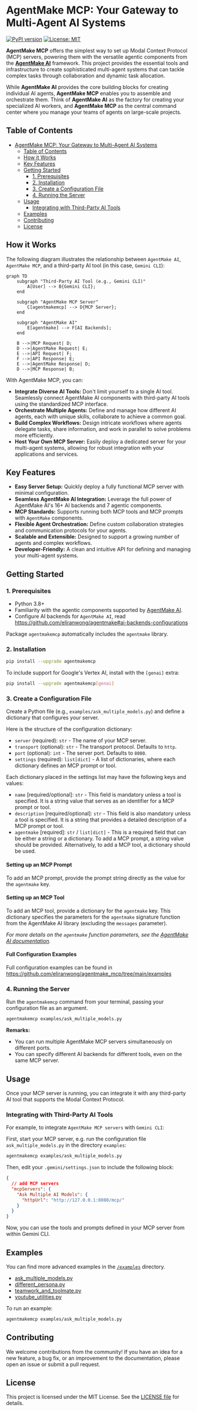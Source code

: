 # AgentMake MCP: Your Gateway to Multi-Agent AI Systems

[![PyPI version](https://badge.fury.io/py/agentmakemcp.svg)](https://badge.fury.io/py/agentmakemcp)
[![License: MIT](https://img.shields.io/badge/License-MIT-yellow.svg)](https://opensource.org/licenses/MIT)

**AgentMake MCP** offers the simplest way to set up Modal Context Protocol (MCP) servers, powering them with the versatile agentic components from the **[AgentMake AI](https://github.com/eliranwong/agentmake)** framework. This project provides the essential tools and infrastructure to create sophisticated multi-agent systems that can tackle complex tasks through collaboration and dynamic task allocation.

While **AgentMake AI** provides the core building blocks for creating individual AI agents, **AgentMake MCP** enables you to assemble and orchestrate them. Think of **AgentMake AI** as the factory for creating your specialized AI workers, and **AgentMake MCP** as the central command center where you manage your teams of agents on large-scale projects.

## Table of Contents

- [AgentMake MCP: Your Gateway to Multi-Agent AI Systems](#agentmake-mcp-your-gateway-to-multi-agent-ai-systems)
  - [Table of Contents](#table-of-contents)
  - [How it Works](#how-it-works)
  - [Key Features](#key-features)
  - [Getting Started](#getting-started)
    - [1. Prerequisites](#1-prerequisites)
    - [2. Installation](#2-installation)
    - [3. Create a Configuration File](#3-create-a-configuration-file)
    - [4. Running the Server](#4-running-the-server)
  - [Usage](#usage)
    - [Integrating with Third-Party AI Tools](#integrating-with-third-party-ai-tools)
  - [Examples](#examples)
  - [Contributing](#contributing)
  - [License](#license)

## How it Works

The following diagram illustrates the relationship between `AgentMake AI`, `AgentMake MCP`, and a third-party AI tool (in this case, `Gemini CLI`):

```mermaid
graph TD
    subgraph "Third-Party AI Tool (e.g., Gemini CLI)"
        A[User] --> B{Gemini CLI};
    end

    subgraph "AgentMake MCP Server"
        C[agentmakemcp] --> D{MCP Server};
    end

    subgraph "AgentMake AI"
        E[agentmake] --> F[AI Backends];
    end

    B -->|MCP Request| D;
    D -->|AgentMake Request| E;
    E -->|API Request| F;
    F -->|API Response| E;
    E -->|AgentMake Response| D;
    D -->|MCP Response| B;
```

With AgentMake MCP, you can:

*   **Integrate Diverse AI Tools:** Don't limit yourself to a single AI tool. Seamlessly connect AgentMake AI components with third-party AI tools using the standardized MCP interface.
*   **Orchestrate Multiple Agents:** Define and manage how different AI agents, each with unique skills, collaborate to achieve a common goal.
*   **Build Complex Workflows:** Design intricate workflows where agents delegate tasks, share information, and work in parallel to solve problems more efficiently.
*   **Host Your Own MCP Server:** Easily deploy a dedicated server for your multi-agent systems, allowing for robust integration with your applications and services.

## Key Features

*   **Easy Server Setup:** Quickly deploy a fully functional MCP server with minimal configuration.
*   **Seamless AgentMake AI Integration:** Leverage the full power of AgentMake AI's 16+ AI backends and 7 agentic components.
*   **MCP Standards:** Supports running both MCP tools and MCP prompts with `AgentMake` components.
*   **Flexible Agent Orchestration:** Define custom collaboration strategies and communication protocols for your agents.
*   **Scalable and Extensible:** Designed to support a growing number of agents and complex workflows.
*   **Developer-Friendly:** A clean and intuitive API for defining and managing your multi-agent systems.

## Getting Started

### 1. Prerequisites

*   Python 3.8+
*   Familiarity with the agentic components supported by [AgentMake AI](https://github.com/eliranwong/agentmake).
*   Configure AI backends for `AgentMake AI`, read https://github.com/eliranwong/agentmake#ai-backends-configurations

Package `agentmakemcp` automatically includes the `agentmake` library.

### 2. Installation

```bash
pip install --upgrade agentmakemcp
```

To include support for Google's Vertex AI, install with the `[genai]` extra:
```bash
pip install --upgrade agentmakemcp[genai]
```

### 3. Create a Configuration File

Create a Python file (e.g., `examples/ask_multiple_models.py`) and define a dictionary that configures your server. 

Here is the structure of the configuration dictionary:

*   `server` (required): `str` - The name of your MCP server.
*   `transport` (optional): `str` - The transport protocol. Defaults to `http`.
*   `port` (optional): `int` - The server port. Defaults to `8080`.
*   `settings` (required): `list[dict]` - A list of dictionaries, where each dictionary defines an MCP prompt or tool.

Each dictionary placed in the settings list may have the following keys and values:

* `name` [required/optional]: `str` - This field is mandatory unless a tool is specified. It is a string value that serves as an identifier for a MCP prompt or tool.
* `description` [required/optional]: `str` - This field is also mandatory unless a tool is specified. It is a string that provides a detailed description of a MCP prompt or tool.
* `agentmake` [required]: `str` / `list[dict]` - This is a required field that can be either a string or a dictionary. To add a MCP prompt, a string value should be provided. Alternatively, to add a MCP tool, a dictionary should be used.

#### Setting up an MCP Prompt

To add an MCP prompt, provide the prompt string directly as the value for the `agentmake` key.

#### Setting up an MCP Tool

To add an MCP tool, provide a dictionary for the `agentmake` key. This dictionary specifies the parameters for the `agentmake` signature function from the AgentMake AI library (excluding the `messages` parameter).

*For more details on the `agentmake` function parameters, see the [AgentMake AI documentation](https://github.com/eliranwong/agentmake/blob/main/docs/README.md).*

#### Full Configuration Examples

Full configuration examples can be found in https://github.com/eliranwong/agentmake_mcp/tree/main/examples

### 4. Running the Server

Run the `agentmakemcp` command from your terminal, passing your configuration file as an argument.

```bash
agentmakemcp examples/ask_multiple_models.py
```

**Remarks:**

*   You can run multiple AgentMake MCP servers simultaneously on different ports.
*   You can specify different AI backends for different tools, even on the same MCP server.

## Usage

Once your MCP server is running, you can integrate it with any third-party AI tool that supports the Modal Context Protocol.

### Integrating with Third-Party AI Tools

For example, to integrate `AgentMake MCP servers` with `Gemini CLI`:

First, start your MCP server, e.g. run the configuration file `ask_multiple_models.py` in the directory `examples`:

```bash
agentmakemcp examples/ask_multiple_models.py
```

Then, edit your `.gemini/settings.json` to include the following block:

```json
{
  // add MCP servers
  "mcpServers": {
    "Ask Multiple AI Models": {
      "httpUrl": "http://127.0.0.1:8080/mcp/"
    }
  }
}
```

Now, you can use the tools and prompts defined in your MCP server from within Gemini CLI.

## Examples

You can find more advanced examples in the [`/examples`](https://github.com/eliranwong/agentmake_mcp/tree/main/examples) directory.

*   [ask_multiple_models.py](https://github.com/eliranwong/agentmake_mcp/blob/main/examples/ask_multiple_models.py)
*   [different_persona.py](https://github.com/eliranwong/agentmake_mcp/blob/main/examples/different_persona.py)
*   [teamwork_and_toolmate.py](https://github.com/eliranwong/agentmake_mcp/blob/main/examples/teamwork_and_toolmate.py)
*   [youtube_utilities.py](https://github.com/eliranwong/agentmake_mcp/blob/main/examples/youtube_utilities.py)

To run an example:

```bash
agentmakemcp examples/ask_multiple_models.py
```

## Contributing

We welcome contributions from the community! If you have an idea for a new feature, a bug fix, or an improvement to the documentation, please open an issue or submit a pull request.

## License

This project is licensed under the MIT License. See the [LICENSE file](https://github.com/eliranwong/agentmake_mcp/blob/main/LICENSE) for details.
